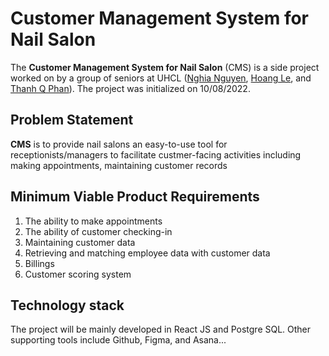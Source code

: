 
# Customer Management System for Nail Salon
The **Customer Management System for Nail Salon** (CMS) is a side project worked on by a group of seniors at UHCL ([Nghia Nguyen](https://www.linkedin.com/in/nghia-trong-nguyen/), [Hoang Le](https://www.linkedin.com/in/hoangv-le/), and [Thanh Q Phan](https://www.linkedin.com/in/thanh-quang-phan/)). The project was initialized on 10/08/2022.

## Problem Statement
**CMS** is to provide nail salons an easy-to-use tool for receptionists/managers to facilitate custmer-facing activities including making appointments, maintaining customer records

## Minimum Viable Product Requirements
1. The ability to make appointments
2. The ability of customer checking-in
3. Maintaining customer data
4. Retrieving and matching employee data with customer data
5. Billings
6. Customer scoring system

## Technology stack
The project will be mainly developed in React JS and Postgre SQL. Other supporting tools include Github, Figma, and Asana...

